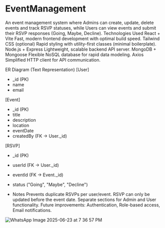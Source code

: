 # EventManagement

An event management system where Admins can create, update, delete events and track RSVP statuses, while Users can view events and submit their RSVP responses (Going, Maybe, Decline).
Technologies Used
React + Vite	Fast, modern frontend development with optimal build speed.
Tailwind CSS (optional)	Rapid styling with utility-first classes (minimal boilerplate).
Node.js + Express	Lightweight, scalable backend API server.
MongoDB + Mongoose	Flexible NoSQL database for rapid data modeling.
Axios	Simplified HTTP client for API communication.

ER Diagram (Text Representation)
[User]
- _id (PK)
- name
- email

[Event]
- _id (PK)
- title
- description
- location
- eventDate
- createdBy (FK → User._id)

[RSVP]
- _id (PK)
- userId (FK → User._id)
- eventId (FK → Event._id)
- status ("Going", "Maybe", "Decline")

- Notes
Prevents duplicate RSVPs per user/event.
RSVP can only be updated before the event date.
Separate sections for Admin and User functionality.
Future improvements: Authentication, Role-based access, Email notifications.

![WhatsApp Image 2025-06-23 at 7 36 57 PM](https://github.com/user-attachments/assets/539cd219-e0ee-4e61-af76-a32cfa902d6c)



